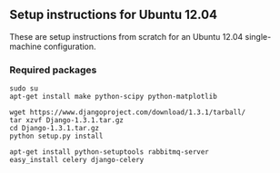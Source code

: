 ## Setup instructions for Ubuntu 12.04

These are setup instructions from scratch for an Ubuntu 12.04 single-machine configuration.

### Required packages

```
sudo su
apt-get install make python-scipy python-matplotlib

wget https://www.djangoproject.com/download/1.3.1/tarball/
tar xzvf Django-1.3.1.tar.gz
cd Django-1.3.1.tar.gz
python setup.py install

apt-get install python-setuptools rabbitmq-server
easy_install celery django-celery
```
